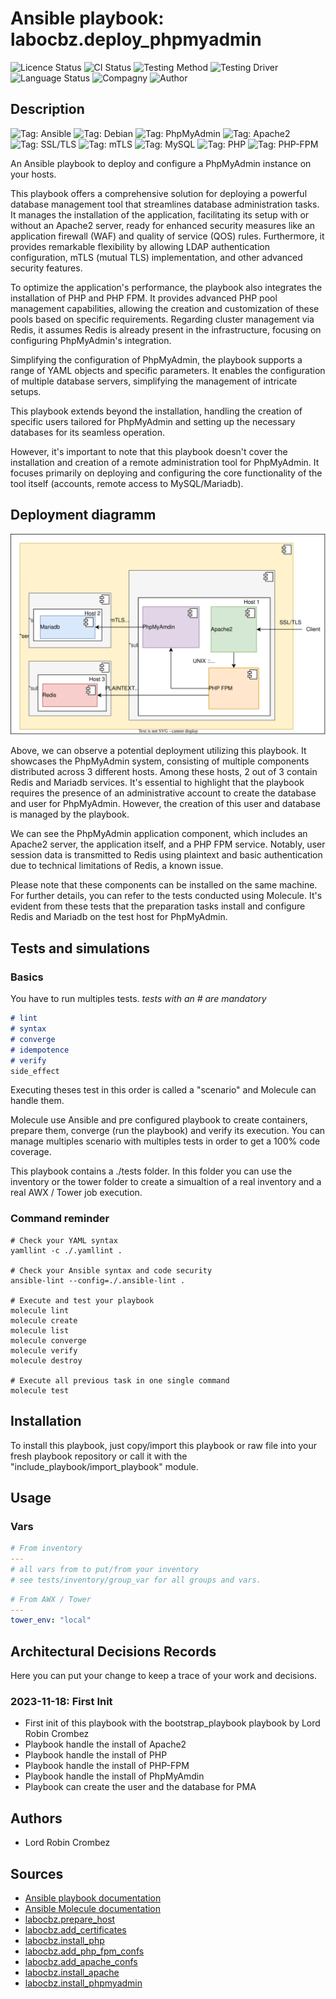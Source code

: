 # Ansible playbook: labocbz.deploy_phpmyadmin

![Licence Status](https://img.shields.io/badge/licence-MIT-brightgreen)
![CI Status](https://img.shields.io/badge/CI-success-brightgreen)
![Testing Method](https://img.shields.io/badge/Testing%20Method-Ansible%20Molecule-blueviolet)
![Testing Driver](https://img.shields.io/badge/Testing%20Driver-docker-blueviolet)
![Language Status](https://img.shields.io/badge/language-Ansible-red)
![Compagny](https://img.shields.io/badge/Compagny-Labo--CBZ-blue)
![Author](https://img.shields.io/badge/Author-Lord%20Robin%20Crombez-blue)

## Description

![Tag: Ansible](https://img.shields.io/badge/Tech-Ansible-orange)
![Tag: Debian](https://img.shields.io/badge/Tech-Debian-orange)
![Tag: PhpMyAdmin](https://img.shields.io/badge/Tech-PhpMyAdmin-orange)
![Tag: Apache2](https://img.shields.io/badge/Tech-Apache2-orange)
![Tag: SSL/TLS](https://img.shields.io/badge/Tech-SSL%2FTLS-orange)
![Tag: mTLS](https://img.shields.io/badge/Tech-mTLS-orange)
![Tag: MySQL](https://img.shields.io/badge/Tech-MySQL-orange)
![Tag: PHP](https://img.shields.io/badge/Tech-PHP-orange)
![Tag: PHP-FPM](https://img.shields.io/badge/Tech-PHP--FPM-orange)

An Ansible playbook to deploy and configure a PhpMyAdmin instance on your hosts.

This playbook offers a comprehensive solution for deploying a powerful database management tool that streamlines database administration tasks. It manages the installation of the application, facilitating its setup with or without an Apache2 server, ready for enhanced security measures like an application firewall (WAF) and quality of service (QOS) rules. Furthermore, it provides remarkable flexibility by allowing LDAP authentication configuration, mTLS (mutual TLS) implementation, and other advanced security features.

To optimize the application's performance, the playbook also integrates the installation of PHP and PHP FPM. It provides advanced PHP pool management capabilities, allowing the creation and customization of these pools based on specific requirements. Regarding cluster management via Redis, it assumes Redis is already present in the infrastructure, focusing on configuring PhpMyAdmin's integration.

Simplifying the configuration of PhpMyAdmin, the playbook supports a range of YAML objects and specific parameters. It enables the configuration of multiple database servers, simplifying the management of intricate setups.

This playbook extends beyond the installation, handling the creation of specific users tailored for PhpMyAdmin and setting up the necessary databases for its seamless operation.

However, it's important to note that this playbook doesn't cover the installation and creation of a remote administration tool for PhpMyAdmin. It focuses primarily on deploying and configuring the core functionality of the tool itself (accounts, remote access to MySQL/Mariadb).

## Deployment diagramm

![](./assets/Ansible-Playbook-Labocbz-Deploy-PhpMyAdmin.drawio.svg)

Above, we can observe a potential deployment utilizing this playbook. It showcases the PhpMyAdmin system, consisting of multiple components distributed across 3 different hosts. Among these hosts, 2 out of 3 contain Redis and Mariadb services. It's essential to highlight that the playbook requires the presence of an administrative account to create the database and user for PhpMyAdmin. However, the creation of this user and database is managed by the playbook.

We can see the PhpMyAdmin application component, which includes an Apache2 server, the application itself, and a PHP FPM service. Notably, user session data is transmitted to Redis using plaintext and basic authentication due to technical limitations of Redis, a known issue.

Please note that these components can be installed on the same machine. For further details, you can refer to the tests conducted using Molecule. It's evident from these tests that the preparation tasks install and configure Redis and Mariadb on the test host for PhpMyAdmin.

## Tests and simulations

### Basics

You have to run multiples tests. *tests with an # are mandatory*

```MARKDOWN
# lint
# syntax
# converge
# idempotence
# verify
side_effect
```

Executing theses test in this order is called a "scenario" and Molecule can handle them.

Molecule use Ansible and pre configured playbook to create containers, prepare them, converge (run the playbook) and verify its execution.
You can manage multiples scenario with multiples tests in order to get a 100% code coverage.

This playbook contains a ./tests folder. In this folder you can use the inventory or the tower folder to create a simualtion of a real inventory and a real AWX / Tower job execution.

### Command reminder

```SHELL
# Check your YAML syntax
yamllint -c ./.yamllint .

# Check your Ansible syntax and code security
ansible-lint --config=./.ansible-lint .

# Execute and test your playbook
molecule lint
molecule create
molecule list
molecule converge
molecule verify
molecule destroy

# Execute all previous task in one single command
molecule test
```

## Installation

To install this playbook, just copy/import this playbook or raw file into your fresh playbook repository or call it with the "include_playbook/import_playbook" module.

## Usage

### Vars

```YAML
# From inventory
---
# all vars from to put/from your inventory
# see tests/inventory/group_var for all groups and vars.
```

```YAML
# From AWX / Tower
---
tower_env: "local"

```

## Architectural Decisions Records

Here you can put your change to keep a trace of your work and decisions.

### 2023-11-18: First Init

* First init of this playbook with the bootstrap_playbook playbook by Lord Robin Crombez
* Playbook handle the install of Apache2
* Playbook handle the install of PHP
* Playbook handle the install of PHP-FPM
* Playbook handle the install of PhpMyAmdin
* Playbook can create the user and the database for PMA

## Authors

* Lord Robin Crombez

## Sources

* [Ansible playbook documentation](https://docs.ansible.com/ansible/latest/playbook_guide/playbooks_reuse_playbooks.html)
* [Ansible Molecule documentation](https://molecule.readthedocs.io/)
* [labocbz.prepare_host](https://github.com/CBZ-D-velop/Ansible-Role-Labocbz-Prepare-Host.git)
* [labocbz.add_certificates](https://github.com/CBZ-D-velop/Ansible-Role-Labocbz-Add-Certificates.git)
* [labocbz.install_php](https://github.com/CBZ-D-velop/Ansible-Role-Labocbz-Install-PHP.git)
* [labocbz.add_php_fpm_confs](https://github.com/CBZ-D-velop/Ansible-Role-Labocbz-Add-PHP-FPM-Confs.git)
* [labocbz.add_apache_confs](https://github.com/CBZ-D-velop/Ansible-Role-Labocbz-Add-Apache-Confs.git)
* [labocbz.install_apache](https://github.com/CBZ-D-velop/Ansible-Role-Labocbz-Install-Apache.git)
* [labocbz.install_phpmyadmin](https://github.com/CBZ-D-velop/Ansible-Role-Labocbz-Install-PhpMyAdmin.git)
